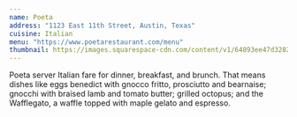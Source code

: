```yaml
---
name: Poeta
address: "1123 East 11th Street, Austin, Texas"
cuisine: Italian
menu: "https://www.poetarestaurant.com/menu"
thumbnail: https://images.squarespace-cdn.com/content/v1/64893ee47d328276201cfc34/38816d9e-4e96-48a2-a5dd-5404e8d44c38/Poeta_+126.jpg
---
```


Poeta server Italian fare for dinner, breakfast, and brunch. That means dishes like eggs benedict with gnocco fritto, prosciutto and bearnaise; gnocchi with braised lamb and tomato butter; grilled octopus; and the Wafflegato, a waffle topped with maple gelato and espresso.
